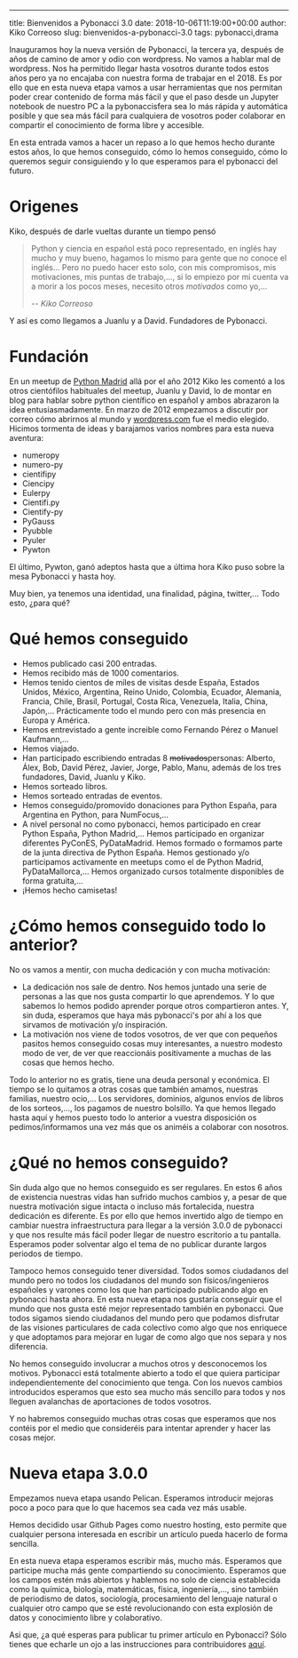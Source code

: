 ---
title: Bienvenidos a Pybonacci 3.0
date: 2018-10-06T11:19:00+00:00
author: Kiko Correoso 
slug: bienvenidos-a-pybonacci-3.0 
tags: pybonacci,drama

Inauguramos hoy la nueva versión de Pybonacci, la tercera ya, después de años de camino de amor y odio con wordpress. No vamos a hablar mal de wordpress. Nos ha permitido llegar hasta vosotros durante todos estos años pero ya no encajaba con nuestra forma de trabajar en el 2018. Es por ello que en esta nueva etapa vamos a usar herramientas que nos permitan poder crear contenido de forma más fácil y que el paso desde un Jupyter notebook de nuestro PC a la pybonaccisfera sea lo más rápida y automática posible y que sea más fácil para cualquiera de vosotros poder colaborar en compartir el conocimiento de forma libre y accesible.

En esta entrada vamos a hacer un repaso a lo que hemos hecho durante estos años, lo que hemos conseguido, cómo lo hemos conseguido, cómo lo queremos seguir consiguiendo y lo que esperamos para el pybonacci del futuro.

# Origenes

Kiko, después de darle vueltas durante un tiempo pensó 

> Python y ciencia en español está poco representado, en inglés hay mucho y muy bueno, hagamos lo mismo para gente que no conoce el inglés... Pero no puedo hacer esto solo, con mis compromisos, mis motivaciones, mis puntas de trabajo,..., si lo empiezo por mi cuenta va a morir a los pocos meses, necesito otros *motivados* como yo,...
>
> -- <cite>Kiko Correoso</cite>

Y así es como llegamos a Juanlu y a David. Fundadores de Pybonacci.

# Fundación

En un meetup de [Python Madrid](https://python-madrid.es/) allá por el año 2012 Kiko les comentó a los otros cientófilos habituales del meetup, Juanlu y David, lo de montar en blog para hablar sobre python científico en español y ambos abrazaron la idea entusiasmadamente. En marzo de 2012 empezamos a discutir por correo cómo abrirnos al mundo y [wordpress.com](https://pybonacci.wordpress.com/) fue el medio elegido. Hicimos tormenta de ideas y barajamos varios nombres para esta nueva aventura:

* numeropy 
* numero-py
* cientifipy
* Ciencipy
* Eulerpy
* Cientifi.py
* Cientify-py
* PyGauss
* Pyubble
* Pyuler
* Pywton

El último, Pywton, ganó adeptos hasta que a última hora Kiko puso sobre la mesa Pybonacci y hasta hoy.

Muy bien, ya tenemos una identidad, una finalidad, página, twitter,... Todo esto, ¿para qué?

# Qué hemos conseguido

* Hemos publicado casi 200 entradas.
* Hemos recibido más de 1000 comentarios.
* Hemos tenido cientos de miles de visitas desde España, Estados Unidos, México, Argentina, Reino Unido, Colombia, Ecuador, Alemania, Francia, Chile, Brasil, Portugal, Costa Rica, Venezuela, Italia, China, Japón,... Prácticamente todo el mundo pero con más presencia en Europa y América.
* Hemos entrevistado a gente increible como Fernando Pérez o Manuel Kaufmann,...
* Hemos viajado.
* Han participado escribiendo entradas 8 <del>motivados</del>personas: Alberto, Álex, Bob, David Pérez, Javier, Jorge, Pablo, Manu, además de los tres fundadores, David, Juanlu y Kiko.
* Hemos sorteado libros.
* Hemos sorteado entradas de eventos.
* Hemos conseguido/promovido donaciones para Python España, para Argentina en Python, para NumFocus,...
* A nivel personal no como pybonacci, hemos participado en crear Python España, Python Madrid,... Hemos participado en organizar diferentes PyConES, PyDataMadrid. Hemos formado o formamos parte de la junta directiva de Python España. Hemos gestionado y/o participamos activamente en meetups como el de Python Madrid, PyDataMallorca,... Hemos organizado cursos totalmente disponibles de forma gratuita,...
* ¡Hemos hecho camisetas!

# ¿Cómo hemos conseguido todo lo anterior?

No os vamos a mentir, con mucha dedicación y con mucha motivación:

* La dedicación nos sale de dentro. Nos hemos juntado una serie de personas a las que nos gusta compartir lo que aprendemos. Y lo que sabemos lo hemos podido aprender porque otros compartieron antes. Y, sin duda, esperamos que haya más pybonacci's por ahí a los que sirvamos de motivación y/o inspiración.
* La motivación nos viene de todos vosotros, de ver que con pequeños pasitos hemos conseguido cosas muy interesantes, a nuestro modesto modo de ver, de ver que reaccionáis positivamente a muchas de las cosas que hemos hecho.

Todo lo anterior no es gratis, tiene una deuda personal y económica. El tiempo se lo quitamos a otras cosas que también amamos, nuestras familias, nuestro ocio,... Los servidores, dominios, algunos envíos de libros de los sorteos,..., los pagamos de nuestro bolsillo. Ya que hemos llegado hasta aquí y hemos puesto todo lo anterior a vuestra disposición os pedimos/informamos una vez más que os animéis a colaborar con nosotros.

# ¿Qué no hemos conseguido?

Sin duda algo que no hemos conseguido es ser regulares. En estos 6 años de existencia nuestras vidas han sufrido muchos cambios y, a pesar de que nuestra motivación sigue intacta o incluso más fortalecida, nuestra dedicación es diferente. Es por ello que hemos invertido algo de tiempo en cambiar nuestra infraestructura para llegar a la versión 3.0.0 de pybonacci y que nos resulte más fácil poder llegar de nuestro escritorio a tu pantalla. Esperamos poder solventar algo el tema de no publicar durante largos periodos de tiempo.

Tampoco hemos conseguido tener diversidad. Todos somos ciudadanos del mundo pero no todos los ciudadanos del mundo son físicos/ingenieros españoles y varones como los que han participado publicando algo en pybonacci hasta ahora. En esta nueva etapa nos gustaría conseguir que el mundo que nos gusta esté mejor representado también en pybonacci. Que todos sigamos siendo ciudadanos del mundo pero que podamos disfrutar de las visiones particulares de cada colectivo como algo que nos enriquece y que adoptamos para mejorar en lugar de como algo que nos separa y nos diferencia.

No hemos conseguido involucrar a muchos otros y desconocemos los motivos. Pybonacci está totalmente abierto a todo el que quiera participar independientemente del conocimiento que tenga. Con los nuevos cambios introducidos esperamos que esto sea mucho más sencillo para todos y nos lleguen avalanchas de aportaciones de todos vosotros.

Y no habremos conseguido muchas otras cosas que esperamos que nos contéis por el medio que consideréis para intentar aprender y hacer las cosas mejor.

# Nueva etapa 3.0.0

Empezamos nueva etapa usando Pelican. Esperamos introducir mejoras poco a poco para que lo que hacemos sea cada vez más usable.

Hemos decidido usar Github Pages como nuestro hosting, esto permite que cualquier persona interesada en escribir un artículo pueda hacerlo de forma sencilla.

En esta nueva etapa esperamos escribir más, mucho más. Esperamos que participe mucha más gente compartiendo su conocimiento. Esperamos que los campos estén más abiertos y hablemos no solo de ciencia establecida como la química, biología, matemáticas, física, ingeniería,..., sino también de periodismo de datos, sociología, procesamiento del lenguaje natural o cualquier otro campo que se esté revolucionando con esta explosión de datos y conocimiento libre y colaborativo.

Asi que, ¿a qué esperas para publicar tu primer artículo en Pybonacci? Sólo tienes que echarle un ojo a las instrucciones para contribuidores [aquí](https://github.com/Pybonacci/pybonacci.github.io/blob/sources/CONTRIBUTING.md).
